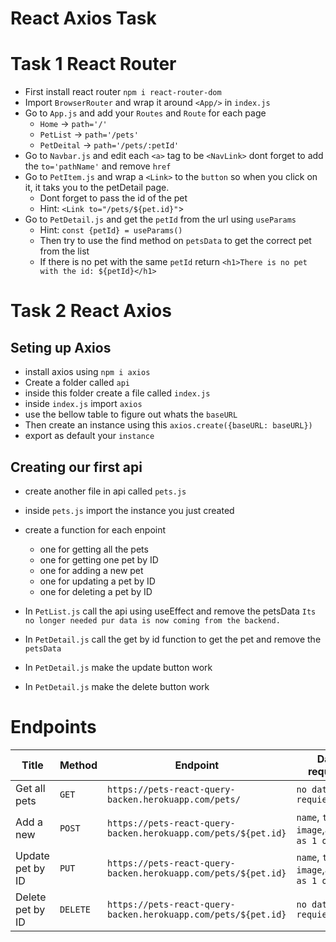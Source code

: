 # React Axios Task

# Task 1 React Router

- First install react router `npm i react-router-dom`
- Import `BrowserRouter` and wrap it around `<App/>` in `index.js`
- Go to `App.js` and add your `Routes` and `Route` for each page
  - `Home` -> `path='/'`
  - `PetList` -> `path='/pets'`
  - `PetDeital` -> `path='/pets/:petId'`
- Go to `Navbar.js` and edit each `<a>` tag to be `<NavLink>` dont forget to add the `to='pathName'` and remove `href`
- Go to `PetItem.js` and wrap a `<Link>` to the `button` so when you click on it, it taks you to the petDetail page.
  - Dont forget to pass the id of the pet
  - Hint: `<Link to="/pets/${pet.id}"`>
- Go to `PetDetail.js` and get the `petId` from the url using `useParams`
  - Hint: `const {petId} = useParams()`
  - Then try to use the find method on `petsData` to get the correct pet from the list
  - If there is no pet with the same `petId` return `<h1>There is no pet with the id: ${petId}</h1>`

# Task 2 React Axios

## Seting up Axios

- install axios using `npm i axios`
- Create a folder called `api`
- inside this folder create a file called `index.js`
- inside `index.js` import `axios`
- use the bellow table to figure out whats the `baseURL`
- Then create an instance using this `axios.create({baseURL: baseURL})`
- export as default your `instance`

## Creating our first api

- create another file in api called `pets.js`
- inside `pets.js` import the instance you just created
- create a function for each enpoint

  - one for getting all the pets
  - one for getting one pet by ID
  - one for adding a new pet
  - one for updating a pet by ID
  - one for deleting a pet by ID

- In `PetList.js` call the api using useEffect and remove the petsData `Its no longer needed pur data is now coming from the backend.`
- In `PetDetail.js` call the get by id function to get the pet and remove the `petsData`
- In `PetDetail.js` make the update button work
- In `PetDetail.js` make the delete button work

# Endpoints

| Title            | Method   | Endpoint                                                       | Data required                               |
| ---------------- | -------- | -------------------------------------------------------------- | ------------------------------------------- |
| Get all pets     | `GET`    | `https://pets-react-query-backen.herokuapp.com/pets/`          | `no data requierd`                          |
| Add a new        | `POST`   | `https://pets-react-query-backen.herokuapp.com/pets/${pet.id}` | `name`, `type`, `image`,`adopted as 1 or 0` |
| Update pet by ID | `PUT`    | `https://pets-react-query-backen.herokuapp.com/pets/${pet.id}` | `name`, `type`, `image`,`adopted as 1 or 0` |
| Delete pet by ID | `DELETE` | `https://pets-react-query-backen.herokuapp.com/pets/${pet.id}` | `no data requierd`                          |
